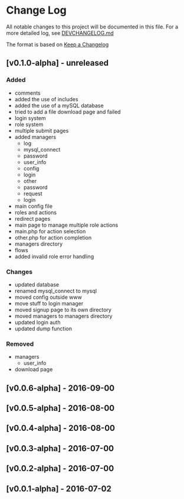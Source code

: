 # Change Log

All notable changes to this project will be documented in this file. For a more detailed log, see [DEVCHANGELOG.md]()

The format is based on [Keep a Changelog](http://keepachangelog.com/en/1.0.0/)

## [v0.1.0-alpha] - unreleased
### Added
 - comments
 - added the use of includes
 - added the use of a mySQL database
 - tried to add a file download page and failed
 - login system
 - role system
 - multiple submit pages
 - added managers
   - log
   - mysql_connect
   - password
   - user_info
   - config
   - login
   - other
   - password
   - request
   - login
 - main config file
 - roles and actions
 - redirect pages
 - main page to manage multiple role actions
 - main.php for action selection
 - other.php for action completion
 - managers directory
 - flows
 - added invalid role error handling

### Changes
 - updated database
 - renamed mysql_connect to mysql
 - moved config outside www
 - move stuff to login manager
 - moved signup page to its own directory
 - moved managers to managers directory
 - updated login auth
 - updated dump function


### Removed
 - managers
   - user_info
 - download page


## [v0.0.6-alpha] - 2016-09-00

## [v0.0.5-alpha] - 2016-08-00

## [v0.0.4-alpha] - 2016-08-00

## [v0.0.3-alpha] - 2016-07-00

## [v0.0.2-alpha] - 2016-07-00

## [v0.0.1-alpha] - 2016-07-02

